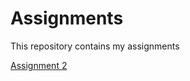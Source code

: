# Assignments
This repository contains my assignments

[Assignment 2](https://github.com/Matthijs014/Assignments/blob/master/assignment2.ipynb)
